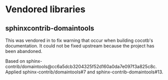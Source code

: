 # Vendored libraries

## sphinxcontrib-domaintools

This was vendored in to fix warning that occur when building cocotb's documentation.
It could not be fixed upstream because the project has been abandoned.

Based on sphinx-contrib/domaintools@cc6a5dcb3204325f52d160a0da7e097f3a825c8c.
Applied sphinx-contrib/domaintools#7 and sphinx-contrib-domaintools#13.
